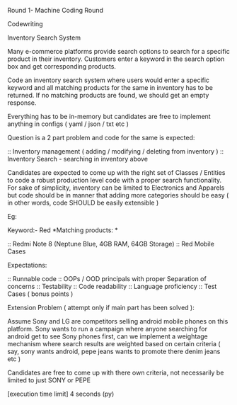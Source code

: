 Round 1- Machine Coding Round

Codewriting

Inventory Search System

Many e-commerce platforms provide search options to search for a specific product in their inventory. Customers enter a keyword in the search option box and get corresponding products.

Code an inventory search system where users would enter a specific keyword and all matching products for the same in inventory has to be returned. If no matching products are found, we should get an empty response.

Everything has to be in-memory but candidates are free to implement anything in configs ( yaml / json / txt etc )

Question is a 2 part problem and code for the same is expected:

:: Inventory management ( adding / modifying / deleting from inventory )
:: Inventory Search - searching in inventory above

Candidates are expected to come up with the right set of Classes / Entities to code a robust production level code with a proper search functionality.
For sake of simplicity, inventory can be limited to Electronics and Apparels but code should be in manner that adding more categories should be easy ( in other words, code SHOULD be easily extensible )

Eg:

Keyword:- Red
*Matching products: *

:: Redmi Note 8 (Neptune Blue, 4GB RAM, 64GB Storage)
:: Red Mobile Cases

Expectations:

:: Runnable code
:: OOPs / OOD principals with proper Separation of concerns
:: Testability
:: Code readability
:: Language proficiency
:: Test Cases ( bonus points )

Extension Problem ( attempt only if main part has been solved ):

Assume Sony and LG are competitors selling android mobile phones on this platform.
Sony wants to run a campaign where anyone searching for android get to see Sony phones first, can we implement a weightage mechanism where search results are weighted based on certain criteria ( say, sony wants android, pepe jeans wants to promote there denim jeans etc )

Candidates are free to come up with there own criteria, not necessarily be limited to just SONY or PEPE

[execution time limit] 4 seconds (py)